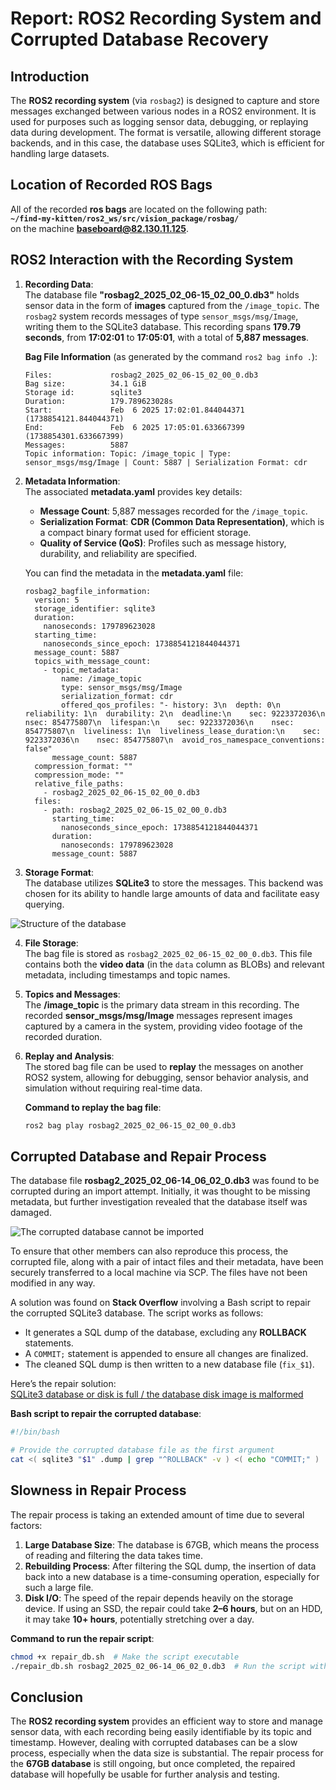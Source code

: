 # Report: ROS2 Recording System and Corrupted Database Recovery

## Introduction
The **ROS2 recording system** (via `rosbag2`) is designed to capture and store messages exchanged between various nodes in a ROS2 environment. It is used for purposes such as logging sensor data, debugging, or replaying data during development. The format is versatile, allowing different storage backends, and in this case, the database uses SQLite3, which is efficient for handling large datasets.

## Location of Recorded ROS Bags
All of the recorded **ros bags** are located on the following path:  
**`~/find-my-kitten/ros2_ws/src/vision_package/rosbag/`**  
on the machine **baseboard@82.130.11.125**.

## ROS2 Interaction with the Recording System
1. **Recording Data**:  
   The database file **"rosbag2_2025_02_06-15_02_00_0.db3"** holds sensor data in the form of **images** captured from the `/image_topic`. The `rosbag2` system records messages of type `sensor_msgs/msg/Image`, writing them to the SQLite3 database. This recording spans **179.79 seconds**, from **17:02:01** to **17:05:01**, with a total of **5,887 messages**.

   **Bag File Information** (as generated by the command `ros2 bag info .`):  
   ```
   Files:             rosbag2_2025_02_06-15_02_00_0.db3
   Bag size:          34.1 GiB
   Storage id:        sqlite3
   Duration:          179.789623028s
   Start:             Feb  6 2025 17:02:01.844044371 (1738854121.844044371)
   End:               Feb  6 2025 17:05:01.633667399 (1738854301.633667399)
   Messages:          5887
   Topic information: Topic: /image_topic | Type: sensor_msgs/msg/Image | Count: 5887 | Serialization Format: cdr
   ```

2. **Metadata Information**:  
   The associated **metadata.yaml** provides key details:
   - **Message Count**: 5,887 messages recorded for the `/image_topic`.
   - **Serialization Format**: **CDR (Common Data Representation)**, which is a compact binary format used for efficient storage.
   - **Quality of Service (QoS)**: Profiles such as message history, durability, and reliability are specified.

   You can find the metadata in the **metadata.yaml** file:
   ```
   rosbag2_bagfile_information:
     version: 5
     storage_identifier: sqlite3
     duration:
       nanoseconds: 179789623028
     starting_time:
       nanoseconds_since_epoch: 1738854121844044371
     message_count: 5887
     topics_with_message_count:
       - topic_metadata:
           name: /image_topic
           type: sensor_msgs/msg/Image
           serialization_format: cdr
           offered_qos_profiles: "- history: 3\n  depth: 0\n  reliability: 1\n  durability: 2\n  deadline:\n    sec: 9223372036\n    nsec: 854775807\n  lifespan:\n    sec: 9223372036\n    nsec: 854775807\n  liveliness: 1\n  liveliness_lease_duration:\n    sec: 9223372036\n    nsec: 854775807\n  avoid_ros_namespace_conventions: false"
         message_count: 5887
     compression_format: ""
     compression_mode: ""
     relative_file_paths:
       - rosbag2_2025_02_06-15_02_00_0.db3
     files:
       - path: rosbag2_2025_02_06-15_02_00_0.db3
         starting_time:
           nanoseconds_since_epoch: 1738854121844044371
         duration:
           nanoseconds: 179789623028
         message_count: 5887
   ```

3. **Storage Format**:  
   The database utilizes **SQLite3** to store the messages. This backend was chosen for its ability to handle large amounts of data and facilitate easy querying.

![Structure of the database](./Figure_1.png)

4. **File Storage**:  
   The bag file is stored as `rosbag2_2025_02_06-15_02_00_0.db3`. This file contains both the **video data** (in the `data` column as BLOBs) and relevant metadata, including timestamps and topic names.

5. **Topics and Messages**:  
   The **/image_topic** is the primary data stream in this recording. The recorded **sensor_msgs/msg/Image** messages represent images captured by a camera in the system, providing video footage of the recorded duration.

6. **Replay and Analysis**:  
   The stored bag file can be used to **replay** the messages on another ROS2 system, allowing for debugging, sensor behavior analysis, and simulation without requiring real-time data.

   **Command to replay the bag file**:  
   ```bash
   ros2 bag play rosbag2_2025_02_06-15_02_00_0.db3
   ```

## Corrupted Database and Repair Process
The database file **rosbag2_2025_02_06-14_06_02_0.db3** was found to be corrupted during an import attempt. Initially, it was thought to be missing metadata, but further investigation revealed that the database itself was damaged.

![The corrupted database cannot be imported](./Figure_2.png)

To ensure that other members can also reproduce this process, the corrupted file, along with a pair of intact files and their metadata, have been securely transferred to a local machine via SCP. The files have not been modified in any way.

A solution was found on **Stack Overflow** involving a Bash script to repair the corrupted SQLite3 database. The script works as follows:
- It generates a SQL dump of the database, excluding any **ROLLBACK** statements.
- A `COMMIT;` statement is appended to ensure all changes are finalized.
- The cleaned SQL dump is then written to a new database file (`fix_$1`).

Here’s the repair solution:  
[SQLite3 database or disk is full / the database disk image is malformed](https://stackoverflow.com/a/15874884/2353444)

**Bash script to repair the corrupted database**:  
```bash
#!/bin/bash

# Provide the corrupted database file as the first argument
cat <( sqlite3 "$1" .dump | grep "^ROLLBACK" -v ) <( echo "COMMIT;" ) | sqlite3 "fix_$1"
```

## Slowness in Repair Process
The repair process is taking an extended amount of time due to several factors:
1. **Large Database Size**: The database is 67GB, which means the process of reading and filtering the data takes time.
2. **Rebuilding Process**: After filtering the SQL dump, the insertion of data back into a new database is a time-consuming operation, especially for such a large file.
3. **Disk I/O**: The speed of the repair depends heavily on the storage device. If using an SSD, the repair could take **2–6 hours**, but on an HDD, it may take **10+ hours**, potentially stretching over a day.

**Command to run the repair script**:
```bash
chmod +x repair_db.sh  # Make the script executable
./repair_db.sh rosbag2_2025_02_06-14_06_02_0.db3  # Run the script with the corrupted database
```

## Conclusion
The **ROS2 recording system** provides an efficient way to store and manage sensor data, with each recording being easily identifiable by its topic and timestamp. However, dealing with corrupted databases can be a slow process, especially when the data size is substantial. The repair process for the **67GB database** is still ongoing, but once completed, the repaired database will hopefully be usable for further analysis and testing.

